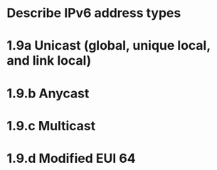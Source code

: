 # Describe IPv6 address types


# 1.9a Unicast (global, unique local, and link local)

# 1.9.b Anycast

# 1.9.c Multicast

# 1.9.d Modified EUI 64
